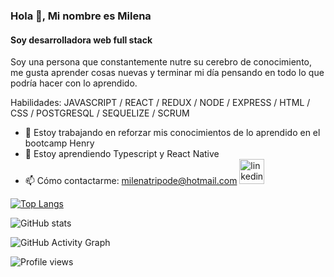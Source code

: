 ### Hola 👋, Mi nombre es Milena
#### Soy desarrolladora web full stack
Soy una persona que constantemente nutre su cerebro de conocimiento, me gusta aprender cosas nuevas y terminar mi día pensando en todo lo que podría hacer con lo aprendido.

Habilidades: JAVASCRIPT / REACT / REDUX / NODE / EXPRESS / HTML / CSS / POSTGRESQL / SEQUELIZE / SCRUM

- 🔭 Estoy trabajando en reforzar mis conocimientos de lo aprendido en el bootcamp Henry 
- 🌱 Estoy aprendiendo Typescript y React Native  
- 📫 Cómo contactarme: milenatripode@hotmail.com 
 [<img src='https://upload.wikimedia.org/wikipedia/commons/thumb/0/01/LinkedIn_Logo.svg/1200px-LinkedIn_Logo.svg.png' alt='linkedin' height='40'>](https://www.linkedin.com/in/maria-milena-tripode/)    

[![Top Langs](https://github-readme-stats.vercel.app/api/top-langs/?username=miletripode)](https://github.com/anuraghazra/github-readme-stats)

![GitHub stats](https://github-readme-stats.vercel.app/api?username=miletripode&show_icons=true)  

![GitHub Activity Graph](https://activity-graph.herokuapp.com/graph?username=miletripode)  

![Profile views](https://gpvc.arturio.dev/miletripode)  
